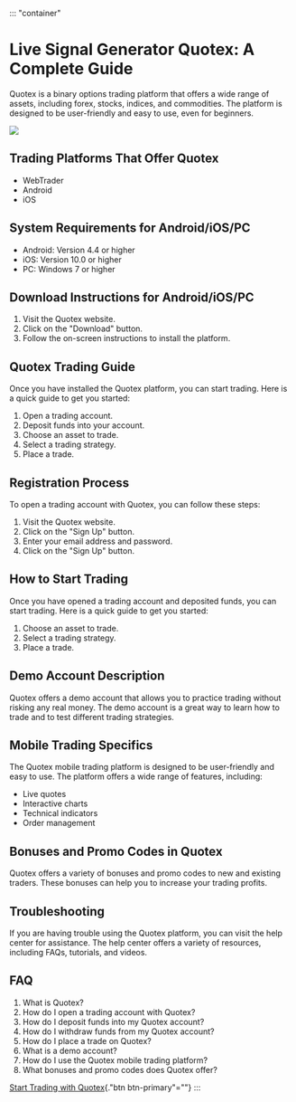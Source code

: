 ::: \"container\"
# Live Signal Generator Quotex: A Complete Guide

Quotex is a binary options trading platform that offers a wide range of
assets, including forex, stocks, indices, and commodities. The platform
is designed to be user-friendly and easy to use, even for beginners.

[![](https://static.quotex.io/files/4_en/300_250.jpg)](https://traff.sbs/brokerqxlid)

## Trading Platforms That Offer Quotex

-   WebTrader
-   Android
-   iOS

## System Requirements for Android/iOS/PC

-   Android: Version 4.4 or higher
-   iOS: Version 10.0 or higher
-   PC: Windows 7 or higher

## Download Instructions for Android/iOS/PC

1.  Visit the Quotex website.
2.  Click on the "Download" button.
3.  Follow the on-screen instructions to install the platform.

## Quotex Trading Guide

Once you have installed the Quotex platform, you can start trading. Here
is a quick guide to get you started:

1.  Open a trading account.
2.  Deposit funds into your account.
3.  Choose an asset to trade.
4.  Select a trading strategy.
5.  Place a trade.

## Registration Process

To open a trading account with Quotex, you can follow these steps:

1.  Visit the Quotex website.
2.  Click on the "Sign Up" button.
3.  Enter your email address and password.
4.  Click on the "Sign Up" button.

## How to Start Trading

Once you have opened a trading account and deposited funds, you can
start trading. Here is a quick guide to get you started:

1.  Choose an asset to trade.
2.  Select a trading strategy.
3.  Place a trade.

## Demo Account Description

Quotex offers a demo account that allows you to practice trading without
risking any real money. The demo account is a great way to learn how to
trade and to test different trading strategies.

## Mobile Trading Specifics

The Quotex mobile trading platform is designed to be user-friendly and
easy to use. The platform offers a wide range of features, including:

-   Live quotes
-   Interactive charts
-   Technical indicators
-   Order management

## Bonuses and Promo Codes in Quotex

Quotex offers a variety of bonuses and promo codes to new and existing
traders. These bonuses can help you to increase your trading profits.

## Troubleshooting

If you are having trouble using the Quotex platform, you can visit the
help center for assistance. The help center offers a variety of
resources, including FAQs, tutorials, and videos.

## FAQ

1.  What is Quotex?
2.  How do I open a trading account with Quotex?
3.  How do I deposit funds into my Quotex account?
4.  How do I withdraw funds from my Quotex account?
5.  How do I place a trade on Quotex?
6.  What is a demo account?
7.  How do I use the Quotex mobile trading platform?
8.  What bonuses and promo codes does Quotex offer?

[Start Trading with
Quotex](\%22https://traff.sbs/brokerqxlid\%22){."btn
btn-primary"=""}
:::

